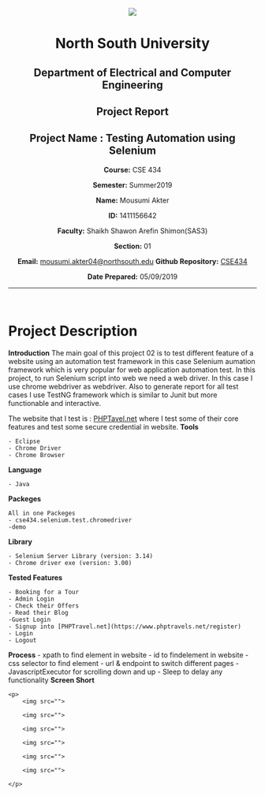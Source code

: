 <p align="center">
<img src="C:\Users\USER\Documents\GitHub\CSE434\Project 2\mockups\Nsu.logo.gif">
</p>

<div align="center">


# North South University </h5>
##  Department of Electrical and Computer Engineering </h3>

##  Project Report

## Project Name : Testing Automation using Selenium

**Course:** CSE 434

**Semester:** Summer2019

**Name:** Mousumi Akter

**ID:** 1411156642

**Faculty:** Shaikh Shawon Arefin Shimon(SAS3)

**Section:** 01

**Email:** mousumi.akter04@northsouth.edu
**Github Repository:** [CSE434]( https://github.com/RamisaAnan/CSE434/Project2.git)

**Date Prepared:** 05/09/2019
</div>

<hr>

<br>

# Project Description

**Introduction**
The main goal of this project 02 is to test different feature of a website using an automation test framework in this case Selenium aumation framework which is very popular for web application automation test. In this project, to run Selenium script into web we need a web driver. In this case I use chrome webdriver as webdriver. Also to generate report for all test cases I use TestNG framework which is similar to Junit but more functionable and interactive.

The website that I test is :
	[PHPTavel.net](https://www.phptravels.net) where I test some of their core features and test some secure credential in website.
**Tools**

	- Eclipse
	- Chrome Driver
	- Chrome Browser

**Language**
	
	- Java

**Packeges**
	
	All in one Packeges
	- cse434.selenium.test.chromedriver
	-demo
**Library**
 	
 	- Selenium Server Library (version: 3.14)
 	- Chrome driver exe (version: 3.00)
**Tested Features**

	- Booking for a Tour
	- Admin Login
	- Check their Offers
	- Read their Blog
	-Guest Login
	- Signup into [PHPTravel.net](https://www.phptravels.net/register)
	- Login
	- Logout
**Process**
	- xpath to find element in website
	- id to findelement in website
	-css selector to find element
	- url & endpoint to switch different pages
	- JavascriptExecutor for scrolling down and up
	- Sleep to delay any functionality
**Screen Short**

	<p>
		<img src="">

		<img src="">

		<img src="">

		<img src="">

		<img src="">

		<img src="">

	</p>